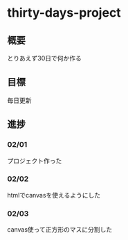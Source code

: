 # thirty-days-project
## 概要
とりあえず30日で何か作る

## 目標
毎日更新

## 進捗
### 02/01
プロジェクト作った

### 02/02
htmlでcanvasを使えるようにした

### 02/03
canvas使って正方形のマスに分割した